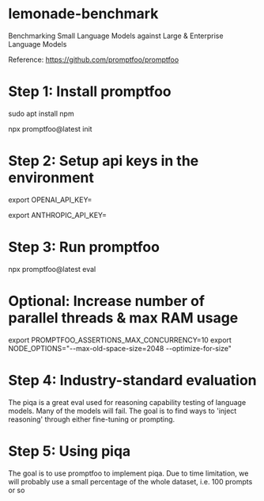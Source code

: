 # lemonade-benchmark
Benchmarking Small Language Models against Large &amp; Enterprise Language Models

Reference: https://github.com/promptfoo/promptfoo


# Step 1: Install promptfoo

sudo apt install npm

npx promptfoo@latest init

# Step 2: Setup api keys in the environment

export OPENAI_API_KEY=<my-api-key>

export ANTHROPIC_API_KEY=<my-api-key>

# Step 3: Run promptfoo

npx promptfoo@latest eval

# Optional: Increase number of parallel threads & max RAM usage

export PROMPTFOO_ASSERTIONS_MAX_CONCURRENCY=10
export NODE_OPTIONS="--max-old-space-size=2048 --optimize-for-size"

# Step 4:  Industry-standard evaluation

The piqa is a great eval used for reasoning capability testing of language models.
Many of the models will fail. The goal is to find ways to 'inject reasoning' through either fine-tuning or prompting.

# Step 5: Using piqa

The goal is to use promptfoo to implement piqa. 
Due to time limitation, we will probably use a small percentage of the whole dataset, i.e. 100 prompts or so

